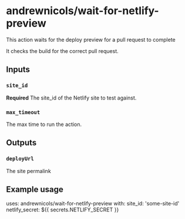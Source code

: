 # andrewnicols/wait-for-netlify-preview

This action waits for the deploy preview for a pull request to complete

It checks the build for the correct pull request.


## Inputs

### `site_id`

**Required** The site_id of the Netlify site to test against.

### `max_timeout`

The max time to run the action.

## Outputs

### `deployUrl`

The site permalink

## Example usage

uses: andrewnicols/wait-for-netlify-preview
with:
  site_id: 'some-site-id'
  netlify_secret: ${{ secrets.NETLIFY_SECRET }}
